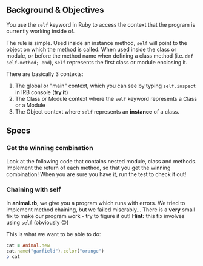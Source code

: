 ## Background & Objectives

You use the `self` keyword in Ruby to access the context that the program is currently working inside of.

The rule is simple. Used inside an instance method, `self` will point to the object on which the method is called. When used inside the class or module, or before the method name when defining a class method (i.e. `def self.method; end`), `self` represents the first class or module enclosing it.

There are basically 3 contexts:

1. The global or "main" context, which you can see by typing `self.inspect` in IRB console (**try it**)
2. The Class or Module context where the `self` keyword represents a Class or a Module
3. The Object context where `self` represents an **instance** of a class.

## Specs

### Get the winning combination

Look at the following code that contains nested module, class and methods. Implement the return of each method, so that you get the winning combination! When you are sure you have it, run the test to check it out!

### Chaining with self

In **animal.rb**, we give you a program which runs with errors. We tried to implement method chaining, but we failed miserably... There is a **very** small fix to make our program work - try to figure it out! **Hint:** this fix involves using `self` (obviously 😊)

This is what we want to be able to do:

```ruby
cat = Animal.new
cat.name("garfield").color("orange")
p cat
```
